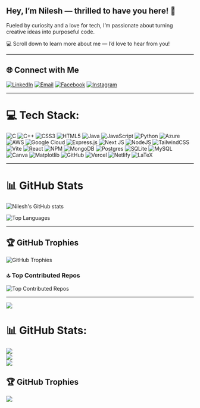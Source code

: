 ## Hey, I’m Nilesh — thrilled to have you here! 👋  

Fueled by curiosity and a love for tech, I’m passionate about turning creative ideas into purposeful code.  

💻  Scroll down to learn more about me — I’d love to hear from you!  


---

## 🌐 Connect with Me  
[![LinkedIn](https://img.shields.io/badge/LinkedIn-%230077B5.svg?logo=linkedin&logoColor=white)](https://www.linkedin.com/in/nilesh-singh-b05634275)  [![Email](https://img.shields.io/badge/Email-D14836?logo=gmail&logoColor=white)](mailto:nileshsingh17052003@gmail.com)  [![Facebook](https://img.shields.io/badge/Facebook-%231877F2.svg?logo=Facebook&logoColor=white)](https://www.facebook.com/profile.php?id=100054256002167)  [![Instagram](https://img.shields.io/badge/Instagram-%23E4405F.svg?logo=Instagram&logoColor=white)](https://instagram.com/nile_17_05)  


---

# 💻 Tech Stack:
![C](https://img.shields.io/badge/c-%2300599C.svg?style=for-the-badge&logo=c&logoColor=white) ![C++](https://img.shields.io/badge/c++-%2300599C.svg?style=for-the-badge&logo=c%2B%2B&logoColor=white) ![CSS3](https://img.shields.io/badge/css3-%231572B6.svg?style=for-the-badge&logo=css3&logoColor=white) ![HTML5](https://img.shields.io/badge/html5-%23E34F26.svg?style=for-the-badge&logo=html5&logoColor=white) ![Java](https://img.shields.io/badge/java-%23ED8B00.svg?style=for-the-badge&logo=openjdk&logoColor=white) ![JavaScript](https://img.shields.io/badge/javascript-%23323330.svg?style=for-the-badge&logo=javascript&logoColor=%23F7DF1E) ![Python](https://img.shields.io/badge/python-3670A0?style=for-the-badge&logo=python&logoColor=ffdd54) ![Azure](https://img.shields.io/badge/azure-%230072C6.svg?style=for-the-badge&logo=microsoftazure&logoColor=white) ![AWS](https://img.shields.io/badge/AWS-%23FF9900.svg?style=for-the-badge&logo=amazon-aws&logoColor=white) ![Google Cloud](https://img.shields.io/badge/GoogleCloud-%234285F4.svg?style=for-the-badge&logo=google-cloud&logoColor=white) ![Express.js](https://img.shields.io/badge/express.js-%23404d59.svg?style=for-the-badge&logo=express&logoColor=%2361DAFB) ![Next JS](https://img.shields.io/badge/Next-black?style=for-the-badge&logo=next.js&logoColor=white) ![NodeJS](https://img.shields.io/badge/node.js-6DA55F?style=for-the-badge&logo=node.js&logoColor=white) ![TailwindCSS](https://img.shields.io/badge/tailwindcss-%2338B2AC.svg?style=for-the-badge&logo=tailwind-css&logoColor=white) ![Vite](https://img.shields.io/badge/vite-%23646CFF.svg?style=for-the-badge&logo=vite&logoColor=white) ![React](https://img.shields.io/badge/react-%2320232a.svg?style=for-the-badge&logo=react&logoColor=%2361DAFB) ![NPM](https://img.shields.io/badge/NPM-%23CB3837.svg?style=for-the-badge&logo=npm&logoColor=white) ![MongoDB](https://img.shields.io/badge/MongoDB-%234ea94b.svg?style=for-the-badge&logo=mongodb&logoColor=white) ![Postgres](https://img.shields.io/badge/postgres-%23316192.svg?style=for-the-badge&logo=postgresql&logoColor=white) ![SQLite](https://img.shields.io/badge/sqlite-%2307405e.svg?style=for-the-badge&logo=sqlite&logoColor=white) ![MySQL](https://img.shields.io/badge/mysql-4479A1.svg?style=for-the-badge&logo=mysql&logoColor=white) ![Canva](https://img.shields.io/badge/Canva-%2300C4CC.svg?style=for-the-badge&logo=Canva&logoColor=white) ![Matplotlib](https://img.shields.io/badge/Matplotlib-%23ffffff.svg?style=for-the-badge&logo=Matplotlib&logoColor=black) ![GitHub](https://img.shields.io/badge/github-%23121011.svg?style=for-the-badge&logo=github&logoColor=white) ![Vercel](https://img.shields.io/badge/vercel-%23000000.svg?style=for-the-badge&logo=vercel&logoColor=white) ![Netlify](https://img.shields.io/badge/netlify-%23000000.svg?style=for-the-badge&logo=netlify&logoColor=#00C7B7) ![LaTeX](https://img.shields.io/badge/latex-%23008080.svg?style=for-the-badge&logo=latex&logoColor=white)



---



# 📊 GitHub Stats  

![Nilesh's GitHub stats](https://github-readme-stats.vercel.app/api?username=Nile5h03&theme=dark&hide_border=false&include_all_commits=true&count_private=true)  

![Top Languages](https://github-readme-stats.vercel.app/api/top-langs/?username=Nile5h03&theme=dark&hide_border=false&include_all_commits=false&count_private=false&layout=compact)  

---

## 🏆 GitHub Trophies  

![GitHub Trophies](https://github-profile-trophy.vercel.app/?username=Nile5h03&theme=radical&no-frame=false&no-bg=true&margin-w=4)


### 🔝 Top Contributed Repos  

![Top Contributed Repos](https://github-contributor-stats.vercel.app/api?username=Nile5h03&limit=5&theme=dark&combine_all_yearly_contributions=true)  


---

[![](https://visitcount.itsvg.in/api?id=Nile5h03&icon=0&color=0)](https://visitcount.itsvg.in)  

<!-- Proudly created with GPRM ( https://gprm.itsvg.in ) -->








# 📊 GitHub Stats:
![](https://github-readme-stats.vercel.app/api?username=Nile5h03&theme=dark&hide_border=false&include_all_commits=false&count_private=false)<br/>
![](https://nirzak-streak-stats.vercel.app/?user=Nile5h03&theme=dark&hide_border=false)<br/>
![](https://github-readme-stats.vercel.app/api/top-langs/?username=Nile5h03&theme=dark&hide_border=false&include_all_commits=false&count_private=false&layout=compact)

## 🏆 GitHub Trophies
![](https://github-profile-trophy.vercel.app/?username=Nile5h03&theme=radical&no-frame=false&no-bg=true&margin-w=4)





